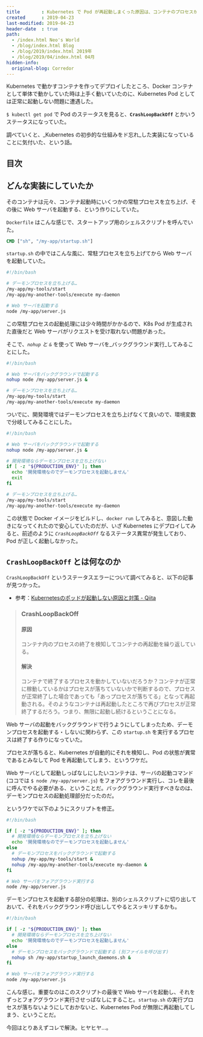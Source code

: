 ```yaml
---
title        : Kubernetes で Pod が再起動しまくった原因は、コンテナのプロセスが終了したから
created      : 2019-04-23
last-modified: 2019-04-23
header-date  : true
path:
  - /index.html Neo's World
  - /blog/index.html Blog
  - /blog/2019/index.html 2019年
  - /blog/2019/04/index.html 04月
hidden-info:
  original-blog: Corredor
---
```


Kubernetes で動かすコンテナを作ってデプロイしたところ、Docker コンテナとして単体で動かしていた時は上手く動いていたのに、Kubernetes Pod としては正常に起動しない問題に遭遇した。

`$ kubectl get pod` で Pod のステータスを見ると、__`CrashLoopBackOff`__ とかいうステータスになっていた。

調べていくと、_Kubernetes の初歩的な仕組みをド忘れ_した実装になっていることに気付いた、という話。

## 目次

## どんな実装にしていたか

そのコンテナは元々、コンテナ起動時にいくつかの常駐プロセスを立ち上げ、その後に Web サーバを起動する、という作りにしていた。

`Dockerfile` はこんな感じで、スタートアップ用のシェルスクリプトを呼んでいた。

```dockerfile
CMD ["sh", "/my-app/startup.sh"]
```

`startup.sh` の中ではこんな風に、常駐プロセスを立ち上げてから Web サーバを起動していた。

```bash
#!/bin/bash

# デーモンプロセスを立ち上げる…
/my-app/my-tools/start
/my-app/my-another-tools/execute my-daemon

# Web サーバを起動する
node /my-app/server.js
```

この常駐プロセスの起動処理には少々時間がかかるので、K8s Pod が生成された直後だと Web サーバがリクエストを受け取れない問題があった。

そこで、_`nohup` と `&`_ を使って Web サーバを_バックグラウンド実行_してみることにした。

```bash
#!/bin/bash

# Web サーバをバックグラウンドで起動する
nohup node /my-app/server.js &

# デーモンプロセスを立ち上げる…
/my-app/my-tools/start
/my-app/my-another-tools/execute my-daemon
```

ついでに、開発環境ではデーモンプロセスを立ち上げなくて良いので、環境変数で分岐してみることにした。

```bash
#!/bin/bash

# Web サーバをバックグラウンドで起動する
nohup node /my-app/server.js &

# 開発環境ならデーモンプロセスを立ち上げない
if [ -z "${PRODUCTION_ENV}" ]; then
  echo '開発環境なのでデーモンプロセスを起動しません'
  exit
fi

# デーモンプロセスを立ち上げる…
/my-app/my-tools/start
/my-app/my-another-tools/execute my-daemon
```

この状態で Docker イメージをビルドし、`docker run` してみると、意図した動きになってくれたので安心していたのだが、いざ Kubernetes にデプロイしてみると、前述のように _`CrashLoopBackOff`_ なるステータス異常が発生しており、Pod が正しく起動しなかった。

## `CrashLoopBackOff` とは何なのか

`CrashLoopBackOff` というステータスエラーについて調べてみると、以下の記事が見つかった。

- 参考：[Kubernetesのポッドが起動しない原因と対策 - Qiita](https://qiita.com/minodisk/items/547741b73763f2bab6b8)

> ### CrashLoopBackOff
> 
> #### 原因
> 
> コンテナ内のプロセスの終了を検知してコンテナの再起動を繰り返している。
> 
> #### 解決
> 
> コンテナで終了するプロセスを動かしていないだろうか？コンテナが正常に稼動しているかはプロセスが落ちていないかで判断するので、プロセスが正常終了した場合であっても「あっプロセスが落ちてる」となって再起動される。そのようなコンテナは再起動したところで再びプロセスが正常終了するだろう。つまり、無限に起動し続けるということになる。

Web サーバの起動をバックグラウンドで行うようにしてしまったため、デーモンプロセスを起動する・しないに関わらず、この `startup.sh` を実行するプロセスは終了する作りになっていた。

プロセスが落ちると、Kubernetes が自動的にそれを検知し、Pod の状態が異常であるとみなして Pod を再起動してしまう、というワケだ。

Web サーバとして起動しっぱなしにしたいコンテナは、サーバの起動コマンド (ココでは `$ node /my-app/server.js`) をフォアグラウンド実行し、コレを最後に呼んでやる必要がある、ということだ。バックグラウンド実行すべきなのは、デーモンプロセスの起動処理部分だったのだ。

というワケで以下のようにスクリプトを修正。

```bash
#!/bin/bash

if [ -z "${PRODUCTION_ENV}" ]; then
  # 開発環境ならデーモンプロセスを立ち上げない
  echo '開発環境なのでデーモンプロセスを起動しません'
else
  # デーモンプロセスをバックグラウンドで起動する
  nohup /my-app/my-tools/start &
  nohup /my-app/my-another-tools/execute my-daemon &
fi

# Web サーバをフォアグラウンド実行する
node /my-app/server.js
```

デーモンプロセスを起動する部分の処理は、別のシェルスクリプトに切り出しておいて、それをバックグラウンド呼び出ししてやるとスッキリするかも。

```bash
#!/bin/bash

if [ -z "${PRODUCTION_ENV}" ]; then
  # 開発環境ならデーモンプロセスを立ち上げない
  echo '開発環境なのでデーモンプロセスを起動しません'
else
  # デーモンプロセスをバックグラウンドで起動する (別ファイルを呼び出す)
  nohup sh /my-app/startup_launch_daemons.sh &
fi

# Web サーバをフォアグラウンド実行する
node /my-app/server.js
```

こんな感じ。重要なのはこのスクリプトの最後で Web サーバを起動し、それをずっとフォアグラウンド実行させっぱなしにすること。`startup.sh` の実行プロセスが落ちないようにしておかないと、Kubernetes Pod が無限に再起動してしまう、ということだ。

今回はとりあえずコレで解決。ヒヤヒヤ…。
